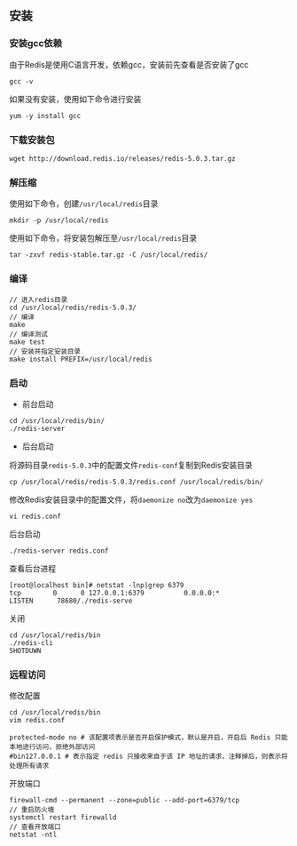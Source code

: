 ## 安装

### 安装gcc依赖

由于Redis是使用C语言开发，依赖gcc，安装前先查看是否安装了gcc

```shell
gcc -v
```

如果没有安装，使用如下命令进行安装

```shell
yum -y install gcc
```

### 下载安装包

```shell
wget http://download.redis.io/releases/redis-5.0.3.tar.gz
```

### 解压缩

使用如下命令，创建`/usr/local/redis`目录

```shell
mkdir -p /usr/local/redis
```

使用如下命令，将安装包解压至`/usr/local/redis`目录

```shell
tar -zxvf redis-stable.tar.gz -C /usr/local/redis/
```

### 编译

```shell
// 进入redis目录
cd /usr/local/redis/redis-5.0.3/
// 编译
make
// 编译测试
make test
// 安装并指定安装目录
make install PREFIX=/usr/local/redis
```

### 启动

*   前台启动

```shell
cd /usr/local/redis/bin/
./redis-server
```

*   后台启动

将源码目录`redis-5.0.3`中的配置文件`redis-conf`复制到Redis安装目录

```shell
cp /usr/local/redis/redis-5.0.3/redis.conf /usr/local/redis/bin/
```

修改Redis安装目录中的配置文件，将`daemonize no`改为`daemonize yes`

```shell
vi redis.conf
```

后台启动

```shell
./redis-server redis.conf
```

查看后台进程

```shell
[root@localhost bin]# netstat -lnp|grep 6379
tcp        0      0 127.0.0.1:6379          0.0.0.0:*               LISTEN      78680/./redis-serve
```

关闭

```
cd /usr/local/redis/bin
./redis-cli
SHOTDUWN
```

### 远程访问

修改配置

```
cd /usr/local/redis/bin
vim redis.conf
```

```
protected-mode no # 该配置项表示是否开启保护模式，默认是开启，开启后 Redis 只能本地进行访问，拒绝外部访问
#bin127.0.0.1 # 表示指定 redis 只接收来自于该 IP 地址的请求，注释掉后，则表示将处理所有请求
```

开放端口

```
firewall-cmd --permanent --zone=public --add-port=6379/tcp
// 重启防火墙
systemctl restart firewalld
// 查看开放端口
netstat -ntl
```


